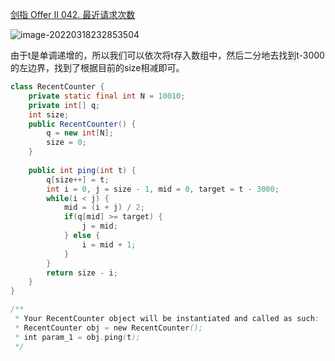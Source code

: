 [剑指 Offer II 042. 最近请求次数](https://leetcode-cn.com/problems/H8086Q/)

![image-20220318232853504](http://static.codenote.xyz/20220318232853.png)

由于t是单调递增的，所以我们可以依次将t存入数组中，然后二分地去找到t-3000的左边界，找到了根据目前的size相减即可。

```java
class RecentCounter {
    private static final int N = 10010;
    private int[] q;
    int size;
    public RecentCounter() {
        q = new int[N];
        size = 0;
    }
    
    public int ping(int t) {
        q[size++] = t;
        int i = 0, j = size - 1, mid = 0, target = t - 3000;
        while(i < j) {
            mid = (i + j) / 2;
            if(q[mid] >= target) {
                j = mid;
            } else {
                i = mid + 1;
            }
        }
        return size - i;
    }
}

/**
 * Your RecentCounter object will be instantiated and called as such:
 * RecentCounter obj = new RecentCounter();
 * int param_1 = obj.ping(t);
 */
```

